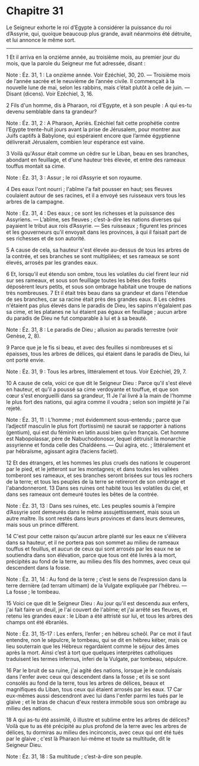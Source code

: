 # Chapitre 31

Le Seigneur exhorte le roi d’Egypte à considérer la puissance du roi d’Assyrie, qui, quoique beaucoup plus grande, avait néanmoins été détruite, et lui annonce le même sort.

***

1 Et il arriva en la onzième année, au troisième mois, au premier jour du mois, que la parole du Seigneur me fut adressée, disant :

<span class="bible-note">Note : </span> Éz. 31, 1 : La onzième année. Voir Ezéchiel, 30, 20. ― Troisième mois de l’année sacrée et le neuvième de l’année civile. Il commençait à la nouvelle lune de mai, selon les rabbins, mais c’était plutôt à celle de juin. ― Disant (dicens). Voir Ezéchiel, 3, 16.


2 Fils d'un homme, dis à Pharaon, roi d'Egypte, et à son peuple : A qui es-tu devenu semblable dans ta grandeur?

<span class="bible-note">Note : </span> Éz. 31, 2 : A Pharaon, Apriès. Ezéchiel fait cette prophétie contre l’Egypte trente-huit jours avant la prise de Jérusalem, pour montrer aux Juifs captifs à Babylone, qui espéraient encore que l’armée égyptienne délivrerait Jérusalem, combien leur espérance est vaine.

3 Voilà qu'Assur était comme un cèdre sur le Liban, beau en ses branches, abondant en feuillage, et d'une hauteur très élevée, et entre des rameaux touffus montait sa cime.

<span class="bible-note">Note : </span> Éz. 31, 3 : Assur ; le roi d’Assyrie et son royaume.

4 Des eaux l'ont nourri ; l'abîme l'a fait pousser en haut; ses fleuves coulaient autour de ses racines, et il a envoyé ses ruisseaux vers tous les arbres de la campagne.

<span class="bible-note">Note : </span> Éz. 31, 4 : Des eaux ; ce sont les richesses et la puissance des Assyriens. ― L’abîme, ses fleuves ; c’est-à-dire les nations diverses qui payaient le tribut aux rois d’Assyrie. ― Ses ruisseaux ; figurent les princes et les gouverneurs qu’il envoyait dans les provinces, à qui il faisait part de ses richesses et de son autorité.

5 A cause de cela, sa hauteur s'est élevée au-dessus de tous les arbres de la contrée, et ses branches se sont multipliées; et ses rameaux se sont élevés, arrosés par les grandes eaux.


6 Et, lorsqu'il eut étendu son ombre, tous les volatiles du ciel firent leur nid sur ses rameaux, et sous son feuillage toutes les bêtes des forêts déposèrent leurs petits, et sous son ombrage habitait une troupe de nations très nombreuses. 7 Et il était très beau dans sa grandeur et dans l'étendue de ses branches, car sa racine était près des grandes eaux. 8 Les cèdres n'étaient pas plus élevés dans le paradis de Dieu, les sapins n'égalaient pas sa cime, et les platanes ne lui étaient pas égaux en feuillage ; aucun arbre du paradis de Dieu ne fut comparable à lui et à sa beauté.

<span class="bible-note">Note : </span> Éz. 31, 8 : Le paradis de Dieu ; allusion au paradis terrestre (voir Genèse, 2, 8).

9 Parce que je le fis si beau, et avec des feuilles si nombreuses et si épaisses, tous les arbres de délices, qui étaient dans le paradis de Dieu, lui ont porté envie.

<span class="bible-note">Note : </span> Éz. 31, 9 : Tous les arbres, littéralement et tous. Voir Ezéchiel, 29, 7.


10 A cause de cela, voici ce que dit le Seigneur Dieu : Parce qu'il s'est élevé en hauteur, et qu'il a poussé sa cime verdoyante et touffue, et que son cœur s'est enorgueilli dans sa grandeur, 11 Je l'ai livré à la main de l'homme le plus fort des nations, qui agira comme il voudra ; selon son impiété je l'ai rejeté.

<span class="bible-note">Note : </span> Éz. 31, 11 : L’homme ; mot évidemment sous-entendu ; parce que l’adjectif masculin le plus fort (fortissimi) ne saurait se rapporter à nations (gentium), qui est du féminin en latin aussi bien qu’en français. Cet homme est Nabopolassar, père de Nabuchodonosor, lequel détruisit la monarchie assyrienne et fonda celle des Chaldéens. ― Qui agira, etc. ; littéralement et par hébraïsme, agissant agira (faciens faciet).

12 Et des étrangers, et les hommes les plus cruels des nations le couperont par le pied, et le jetteront sur les montagnes; et dans toutes les vallées tomberont ses rameaux, et ses branches seront brisées sur tous les rochers de la terre; et tous les peuples de la terre se retireront de son ombrage et l'abandonneront. 13 Dans ses ruines ont habité tous les volatiles du ciel, et dans ses rameaux ont demeuré toutes les bêtes de la contrée.

<span class="bible-note">Note : </span> Éz. 31, 13 : Dans ses ruines, etc. Les peuples soumis à l’empire d’Assyrie sont demeurés dans le même assujettissement, mais sous un autre maître. Ils sont restés dans leurs provinces et dans leurs demeures, mais sous un prince différent.

14 C'est pour cette raison qu'aucun arbre planté sur les eaux ne s'élèvera dans sa hauteur, et il ne portera pas son sommet au milieu de rameaux touffus et feuillus, et aucun de ceux qui sont arrosés par les eaux ne se soutiendra dans son élévation, parce que tous ont été livrés à la mort, précipités au fond de la terre, au milieu des fils des hommes, avec ceux qui descendent dans la fosse.

<span class="bible-note">Note : </span> Éz. 31, 14 : Au fond de la terre ; c’est le sens de l’expression dans la terre dernière (ad terram ultimam) de la Vulgate expliquée par l’hébreu. ― La fosse ; le tombeau.


15 Voici ce que dit le Seigneur Dieu : Au jour qu'il est descendu aux enfers, j'ai fait faire un deuil, je l'ai couvert de l'abîme; et j'ai arrêté ses fleuves, et retenu les grandes eaux : le Liban a été attristé sur lui, et tous les arbres des champs ont été ébranlés.

<span class="bible-note">Note : </span> Éz. 31, 15-17 : Les enfers, l’enfer ; en hébreu scheôl. Par ce mot il faut entendre, non le sépulcre, le tombeau, qui se dit en hébreu kéber, mais ce lieu souterrain que les Hébreux regardaient comme le séjour des âmes après la mort. Ainsi c’est à tort que quelques interprètes catholiques traduisent les termes infernus, inferi de la Vulgate, par tombeau, sépulcre.

16 Par le bruit de sa ruine, j'ai agité des nations, lorsque je le conduisais dans l'enfer avec ceux qui descendent dans la fosse ; et ils se sont consolés au fond de la terre, tous les arbres de délices, beaux et magnifiques du Liban, tous ceux qui étaient arrosés par les eaux. 17 Car eux-mêmes aussi descendront avec lui dans l'enfer parmi les tués par le glaive ; et le bras de chacun d'eux restera immobile sous son ombrage au milieu des nations.


18 A qui as-tu été assimilé, ô illustre et sublime entre les arbres de délices? Voilà que tu as été précipité au plus profond de la terre avec les arbres de délices, tu dormiras au milieu des incirconcis, avec ceux qui ont été tués par le glaive ; c'est là Pharaon lui-même et toute sa multitude, dit le Seigneur Dieu.

<span class="bible-note">Note : </span> Éz. 31, 18 : Sa multitude ; c’est-à-dire son peuple.

